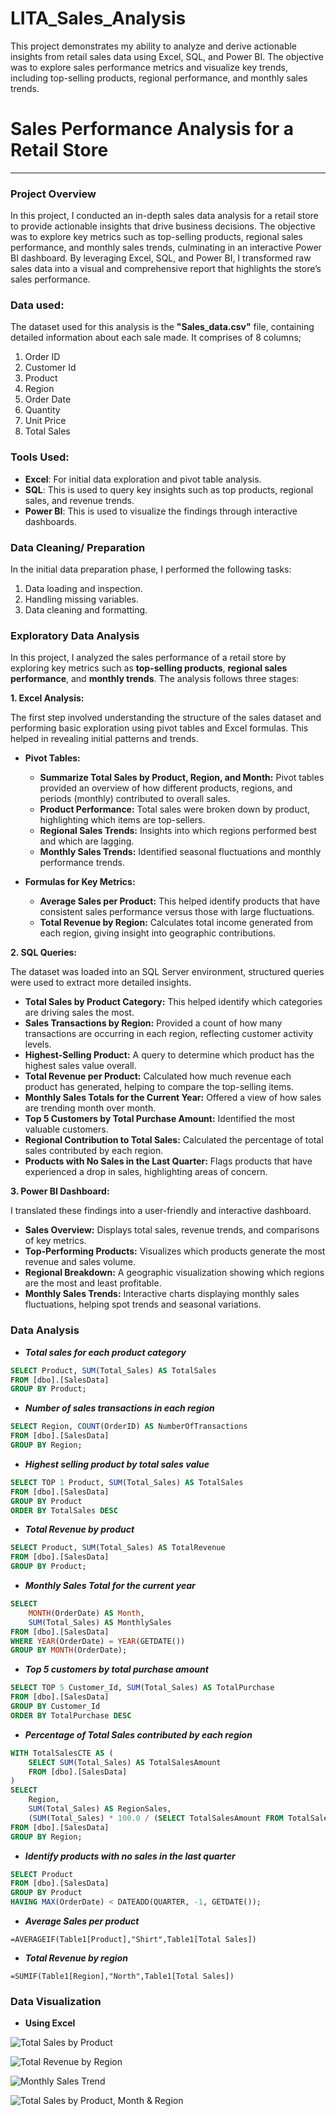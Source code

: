 # LITA_Sales_Analysis
This project demonstrates my ability to analyze and derive actionable insights from retail sales data using Excel, SQL, and Power BI. The objective was to explore sales performance metrics and visualize key trends, including top-selling products, regional performance, and monthly sales trends. 

# Sales Performance Analysis for a Retail Store
---
### Project Overview
In this project, I conducted an in-depth sales data analysis for a retail store to provide actionable insights that drive business decisions. The objective was to explore key metrics such as top-selling products, regional sales performance, and monthly sales trends, culminating in an interactive Power BI dashboard. By leveraging Excel, SQL, and Power BI, I transformed raw sales data into a visual and comprehensive report that highlights the store’s sales performance.

### Data used:
The dataset used for this analysis is the **"Sales_data.csv"** file, containing detailed information about each sale made. It comprises of 8 columns;
1. Order ID
2. Customer Id
3. Product
4. Region
5. Order Date
6. Quantity
7. Unit Price
8. Total Sales

### Tools Used:
- **Excel**: For initial data exploration and pivot table analysis.
- **SQL**: This is used to query key insights such as top products, regional sales, and revenue trends.
- **Power BI**: This is used to visualize the findings through interactive dashboards.

### Data Cleaning/ Preparation
In the initial data preparation phase, I performed the following tasks:
1. Data loading and inspection.
2. Handling missing variables.
3. Data cleaning and formatting.

### Exploratory Data Analysis
In this project, I analyzed the sales performance of a retail store by exploring key metrics such as **top-selling products**, **regional sales performance**, and **monthly trends**. The analysis follows three stages:

**1. Excel Analysis:**

The first step involved understanding the structure of the sales dataset and performing basic exploration using pivot tables and Excel formulas. This helped in revealing initial patterns and trends.

 - **Pivot Tables:**
   - **Summarize Total Sales by Product, Region, and Month:** Pivot tables provided an overview of how different products, regions, and periods (monthly) contributed to overall sales.
   - **Product Performance:** Total sales were broken down by product, highlighting which items are top-sellers.
   - **Regional Sales Trends:** Insights into which regions performed best and which are lagging.
   - **Monthly Sales Trends:** Identified seasonal fluctuations and monthly performance trends.
     
- **Formulas for Key Metrics:**
   - **Average Sales per Product:** This helped identify products that have consistent sales performance versus those with large fluctuations.
   - **Total Revenue by Region:** Calculates total income generated from each region, giving insight into geographic contributions.

**2. SQL Queries:**

The dataset was loaded into an SQL Server environment, structured queries were used to extract more detailed insights. 
- **Total Sales by Product Category:** This helped identify which categories are driving sales the most.
- **Sales Transactions by Region:** Provided a count of how many transactions are occurring in each region, reflecting customer activity levels.
- **Highest-Selling Product:** A query to determine which product has the highest sales value overall.
- **Total Revenue per Product:** Calculated how much revenue each product has generated, helping to compare the top-selling items.
- **Monthly Sales Totals for the Current Year:** Offered a view of how sales are trending month over month.
- **Top 5 Customers by Total Purchase Amount:** Identified the most valuable customers.
- **Regional Contribution to Total Sales:** Calculated the percentage of total sales contributed by each region.
- **Products with No Sales in the Last Quarter:** Flags products that have experienced a drop in sales, highlighting areas of concern.

**3. Power BI Dashboard:**

I translated these findings into a user-friendly and interactive dashboard.
- **Sales Overview:** Displays total sales, revenue trends, and comparisons of key metrics.
- **Top-Performing Products:** Visualizes which products generate the most revenue and sales volume.
- **Regional Breakdown:** A geographic visualization showing which regions are the most and least profitable.
- **Monthly Sales Trends:** Interactive charts displaying monthly sales fluctuations, helping spot trends and seasonal variations.

### Data Analysis
- _**Total sales for each product category**_
```SQL
SELECT Product, SUM(Total_Sales) AS TotalSales
FROM [dbo].[SalesData]
GROUP BY Product;
```
- _**Number of sales transactions in each region**_
```SQL
SELECT Region, COUNT(OrderID) AS NumberOfTransactions
FROM [dbo].[SalesData]
GROUP BY Region;
```
- _**Highest selling product by total sales value**_
```SQL
SELECT TOP 1 Product, SUM(Total_Sales) AS TotalSales
FROM [dbo].[SalesData]
GROUP BY Product
ORDER BY TotalSales DESC
```
- _**Total Revenue by product**_
``` SQL
SELECT Product, SUM(Total_Sales) AS TotalRevenue
FROM [dbo].[SalesData]
GROUP BY Product;
```
- _**Monthly Sales Total for the current year**_
```SQL
SELECT 
    MONTH(OrderDate) AS Month, 
    SUM(Total_Sales) AS MonthlySales
FROM [dbo].[SalesData]
WHERE YEAR(OrderDate) = YEAR(GETDATE()) 
GROUP BY MONTH(OrderDate);
```
- _**Top 5 customers by total purchase amount**_
```SQL
SELECT TOP 5 Customer_Id, SUM(Total_Sales) AS TotalPurchase
FROM [dbo].[SalesData]
GROUP BY Customer_Id
ORDER BY TotalPurchase DESC
```
- _**Percentage of Total Sales contributed by each region**_
```SQL
WITH TotalSalesCTE AS (
    SELECT SUM(Total_Sales) AS TotalSalesAmount 
    FROM [dbo].[SalesData]
)
SELECT 
    Region, 
    SUM(Total_Sales) AS RegionSales, 
    (SUM(Total_Sales) * 100.0 / (SELECT TotalSalesAmount FROM TotalSalesCTE)) AS PercentageContribution
FROM [dbo].[SalesData]
GROUP BY Region;
```
- _**Identify products with no sales in the last quarter**_
```SQL
SELECT Product
FROM [dbo].[SalesData]
GROUP BY Product
HAVING MAX(OrderDate) < DATEADD(QUARTER, -1, GETDATE());
```
- _**Average Sales per product**_
```Excel
=AVERAGEIF(Table1[Product],"Shirt",Table1[Total Sales])
```
- _**Total Revenue by region**_
```Excel
=SUMIF(Table1[Region],"North",Table1[Total Sales])
```

### Data Visualization
- **Using Excel**

![Total Sales by Product](https://github.com/Putsim/LITA_Sales_Analysis/blob/main/Total%20sales%20by%20product.png)

![Total Revenue by Region](https://github.com/Putsim/LITA_Sales_Analysis/blob/main/Total%20Revenue%20by%20Region.png)

![Monthly Sales Trend](https://github.com/Putsim/LITA_Sales_Analysis/blob/main/Monthly%20Sales%20trends.png)

![Total Sales by Product, Month & Region](https://github.com/Putsim/LITA_Sales_Analysis/blob/main/Total%20Sales%20by%20Product%20and%20Region.png)

![]()
